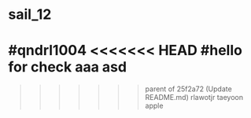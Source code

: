 # sail_12

#qndrl1004
<<<<<<< HEAD
#hello
for check
aaa
asd
=======
>>>>>>> parent of 25f2a72 (Update README.md)
rlawotjr
taeyoon
apple